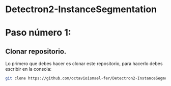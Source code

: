 # Detectron2-InstanceSegmentation

# Paso número 1:
## Clonar repositorio.
Lo primero que debes hacer es clonar este repositorio, para hacerlo debes escribir en la consola:

```bash
git clone https://github.com/octavioismael-fer/Detectron2-InstanceSegmentation.git

